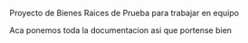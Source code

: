 Proyecto de Bienes Raices de Prueba para trabajar en equipo

Aca ponemos toda la documentacion asi que portense bien